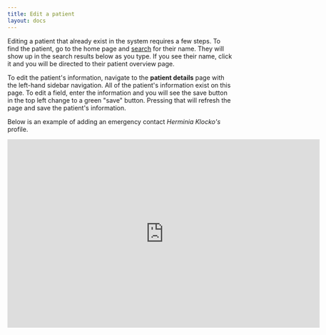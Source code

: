 ```yaml
---
title: Edit a patient
layout: docs
---
```


Editing a patient that already exist in the system requires a few steps. To find the patient, go to the home page and [search](/docs/homepage-search) for their name. They will show up in the search results below as you type. If you see their name, click it and you will be directed to their patient overview page.

To edit the patient's information, navigate to the **patient details** page with the left-hand sidebar navigation. All of the patient's information exist on this page. To edit a field, enter the information and you will see the save button in the top left change to a green "save" button. Pressing that will refresh the page and save the patient's information.

Below is an example of adding an emergency contact *Herminia Klocko's* profile.

<iframe src="https://docs.google.com/presentation/d/1L_EMa-donoeKnSe_KSDeabqV3jerPD1yNBhrbpCOhRg/embed?start=false&loop=false" frameborder="0" width="700" height="423" allowfullscreen="true" mozallowfullscreen="true" webkitallowfullscreen="true"></iframe>